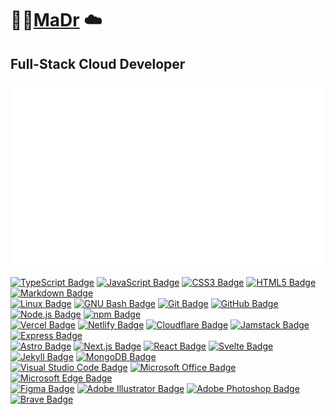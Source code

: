 
# :rocket::cactus:[MaDr](https://MaDr.io) :cloud: 
## Full-Stack Cloud Developer
[![](https://raw.githubusercontent.com/MaDrCloudDev/github-stats/master/generated/languages.svg#gh-dark-mode-only)](https://raw.githubusercontent.com/MaDrCloudDev/github-stats/master/generated/languages.svg#gh-dark-mode-only)

[![TypeScript Badge](https://img.shields.io/badge/TypeScript-3178C6?logo=typescript&logoColor=fff&style=plastic)](https://www.typescriptlang.org/)
[![JavaScript Badge](https://img.shields.io/badge/JavaScript-F7DF1E?logo=javascript&logoColor=000&style=plastic)](https://www.javascript.com/)
[![CSS3 Badge](https://img.shields.io/badge/CSS3-1572B6?logo=css3&logoColor=fff&style=plastic)](https://www.w3.org/Style/CSS/Overview.en.html)
[![HTML5 Badge](https://img.shields.io/badge/HTML5-E34F26?logo=html5&logoColor=fff&style=plastic)](https://html.spec.whatwg.org/multipage/)
[![Markdown Badge](https://img.shields.io/badge/Markdown-000?logo=markdown&logoColor=fff&style=plastic)](https://docs.github.com/en/get-started/writing-on-github/getting-started-with-writing-and-formatting-on-github/basic-writing-and-formatting-syntax)
<br/>
[![Linux Badge](https://img.shields.io/badge/Linux-FCC624?logo=linux&logoColor=000&style=plastic)](https://www.linux.org/)
[![GNU Bash Badge](https://img.shields.io/badge/GNU%20Bash-4EAA25?logo=gnubash&logoColor=fff&style=plastic)](https://www.gnu.org/software/bash/)
[![Git Badge](https://img.shields.io/badge/Git-F05032?logo=git&logoColor=fff&style=plastic)](https://git-scm.com/)
[![GitHub Badge](https://img.shields.io/badge/GitHub-181717?logo=github&logoColor=fff&style=plastic)](https://github.com/)
[![Node.js Badge](https://img.shields.io/badge/Node.js-393?logo=nodedotjs&logoColor=fff&style=plastic)](https://nodejs.org/en/)
[![npm Badge](https://img.shields.io/badge/npm-CB3837?logo=npm&logoColor=fff&style=plastic)](https://www.npmjs.com/)
<br/>
[![Vercel Badge](https://img.shields.io/badge/Vercel-000?logo=vercel&logoColor=fff&style=plastic)](https://vercel.com/)
[![Netlify Badge](https://img.shields.io/badge/Netlify-00C7B7?logo=netlify&logoColor=fff&style=plastic)](https://www.netlify.com/)
[![Cloudflare Badge](https://img.shields.io/badge/Cloudflare-F38020?logo=cloudflare&logoColor=fff&style=plastic)](https://www.cloudflare.com/)
[![Jamstack Badge](https://img.shields.io/badge/Jamstack-F0047F?logo=jamstack&logoColor=fff&style=plastic)](https://jamstack.org/)
[![Express Badge](https://img.shields.io/badge/Express-000?logo=express&logoColor=fff&style=plastic)](https://expressjs.com/)
<br/>
[![Astro Badge](https://img.shields.io/badge/Astro-FF5D01?logo=astro&logoColor=fff&style=plastic)](https://astro.build/)
[![Next.js Badge](https://img.shields.io/badge/Next.js-000?logo=nextdotjs&logoColor=fff&style=plastic)](https://nextjs.org/)
[![React Badge](https://img.shields.io/badge/React-61DAFB?logo=react&logoColor=000&style=plastic)](https://reactjs.org/)
[![Svelte Badge](https://img.shields.io/badge/Svelte-FF3E00?logo=svelte&logoColor=fff&style=plastic)](https://svelte.dev/)
[![Jekyll Badge](https://img.shields.io/badge/Jekyll-C00?logo=jekyll&logoColor=fff&style=plastic)](https://jekyllrb.com/)
[![MongoDB Badge](https://img.shields.io/badge/MongoDB-47A248?logo=mongodb&logoColor=fff&style=plastic)](https://www.mongodb.com/)
<br/>
[![Visual Studio Code Badge](https://img.shields.io/badge/Visual%20Studio%20Code-007ACC?logo=visualstudiocode&logoColor=fff&style=plastic)](https://code.visualstudio.com/insiders/)
[![Microsoft Office Badge](https://img.shields.io/badge/Microsoft%20Office-D83B01?logo=microsoftoffice&logoColor=fff&style=plastic)](https://www.office.com/)
[![Microsoft Edge Badge](https://img.shields.io/badge/Microsoft%20Edge-0078D7?logo=microsoftedge&logoColor=fff&style=plastic)](https://www.microsoftedgeinsider.com/en-us/welcome?channel=dev&version=74.1.96.24)
<br/>
[![Figma Badge](https://img.shields.io/badge/Figma-F24E1E?logo=figma&logoColor=fff&style=plastic)](https://www.figma.com/)
[![Adobe Illustrator Badge](https://img.shields.io/badge/Adobe%20Illustrator-FF9A00?logo=adobeillustrator&logoColor=fff&style=plastic)](https://www.adobe.com/products/illustrator.html)
[![Adobe Photoshop Badge](https://img.shields.io/badge/Adobe%20Photoshop-31A8FF?logo=adobephotoshop&logoColor=fff&style=plastic)](https://www.adobe.com/products/photoshop.html)
[![Brave Badge](https://img.shields.io/badge/Brave-FB542B?logo=brave&logoColor=fff&style=plastic)](https://brave.com/)
